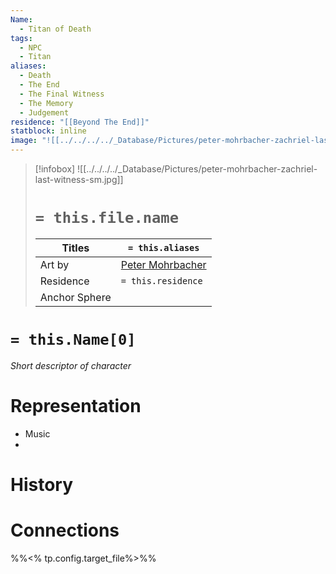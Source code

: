 ```yaml
---
Name:
  - Titan of Death
tags:
  - NPC
  - Titan
aliases:
  - Death
  - The End
  - The Final Witness
  - The Memory
  - Judgement
residence: "[[Beyond The End]]"
statblock: inline
image: "![[../../../../_Database/Pictures/peter-mohrbacher-zachriel-last-witness-sm.jpg]]"
---
```

> [!infobox]
> ![[../../../../_Database/Pictures/peter-mohrbacher-zachriel-last-witness-sm.jpg]]
> # `= this.file.name`
> | Titles | `= this.aliases` |
> | ---- | ---- |
> |Art by | [Peter Mohrbacher](https://www.artstation.com/bugmeyer)|
> | Residence | `= this.residence` |
> |Anchor Sphere | |
# `= this.Name[0]`
*Short descriptor of character*
# Representation

- Music
- 
# History
# Connections

%%<% tp.config.target_file%>%%